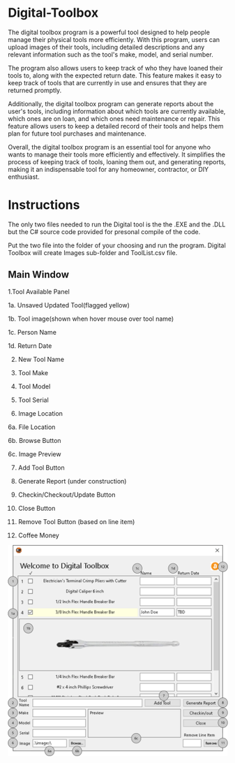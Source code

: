 # Digital-Toolbox

The digital toolbox program is a powerful tool designed to help people manage their physical tools more efficiently. With this program, users can upload images of their tools, including detailed descriptions and any relevant information such as the tool's make, model, and serial number.

The program also allows users to keep track of who they have loaned their tools to, along with the expected return date. This feature makes it easy to keep track of tools that are currently in use and ensures that they are returned promptly.

Additionally, the digital toolbox program can generate reports about the user's tools, including information about which tools are currently available, which ones are on loan, and which ones need maintenance or repair. This feature allows users to keep a detailed record of their tools and helps them plan for future tool purchases and maintenance.

Overall, the digital toolbox program is an essential tool for anyone who wants to manage their tools more efficiently and effectively. It simplifies the process of keeping track of tools, loaning them out, and generating reports, making it an indispensable tool for any homeowner, contractor, or DIY enthusiast.

# Instructions 
The only two files needed to run the Digital tool is the the .EXE and the .DLL but the C# source code provided for presonal compile of the code.

Put the two file into the folder of your choosing and run the program. Digital Toolbox will create Images sub-folder and ToolList.csv file.

## Main Window
1.Tool Available Panel

1a. Unsaved Updated Tool(flagged yellow)

1b. Tool image(shown when hover mouse over tool name)

1c. Person Name

1d. Return Date

2. New Tool Name

3. Tool Make

4. Tool Model

5. Tool Serial

6. Image Location

6a. File Location

6b. Browse Button

6c. Image Preview

7. Add Tool Button

8. Generate Report (under construction)

9. Checkin/Checkout/Update Button

10. Close Button

11. Remove Tool Button (based on line item)

12. Coffee Money
  
![alt text](https://github.com/DeadHandConspiracy/Digital-Toolbox/blob/main/Digital%20Toolbox%20Index.png?raw=true)


